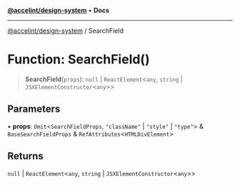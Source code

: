 [**@accelint/design-system**](../README.md) • **Docs**

***

[@accelint/design-system](../README.md) / SearchField

# Function: SearchField()

> **SearchField**(`props`): `null` \| `ReactElement`\<`any`, `string` \| `JSXElementConstructor`\<`any`\>\>

## Parameters

• **props**: `Omit`\<`SearchFieldProps`, `"className"` \| `"style"` \| `"type"`\> & `BaseSearchFieldProps` & `RefAttributes`\<`HTMLDivElement`\>

## Returns

`null` \| `ReactElement`\<`any`, `string` \| `JSXElementConstructor`\<`any`\>\>
